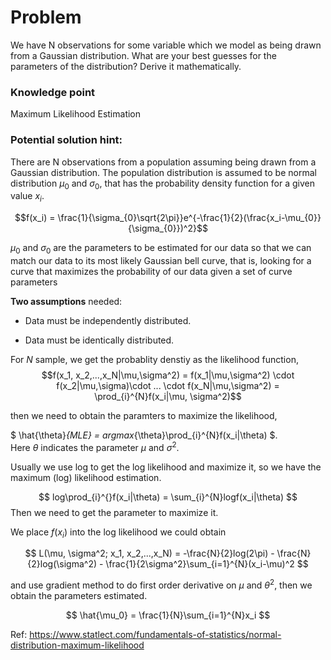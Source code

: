 # Problem

We have N observations for some variable which we model as being drawn from a Gaussian distribution. What are your best guesses for the parameters of the distribution? Derive it mathematically.


### Knowledge point

Maximum Likelihood Estimation


### Potential solution hint:

There are N observations from a population assuming being drawn from a Gaussian distribution. The population distribution is assumed to be normal distribution $\mu_0$ and $\sigma_0$, that has the probability density function for a given value $x_i$.

$$f(x_i) = \frac{1}{\sigma_{0}\sqrt{2\pi}}e^{-\frac{1}{2}(\frac{x_i-\mu_{0}}{\sigma_{0}})^2}$$

$\mu_0$ and $\sigma_0$ are the parameters to be estimated for our data so that we can match our data to its most likely Gaussian bell curve, that is, looking for a curve that maximizes the probability of our data given a set of curve parameters


**Two assumptions** needed: 

* Data must be independently distributed.

* Data must be identically distributed.


For $N$ sample, we get the probablity denstiy as the likelihood function, 
$$f(x_1, x_2,...,x_N|\mu,\sigma^2) = f(x_1|\mu,\sigma^2) \cdot f(x_2|\mu,\sigma)\cdot ... \cdot f(x_N|\mu,\sigma^2) = \prod_{i}^{N}f(x_i|\mu, \sigma^2)$$

then we need to obtain the paramters to maximize the likelihood,

$ \hat{\theta}_{MLE} = argmax_{\theta}\prod_{i}^{N}f(x_i|\theta) $.  
Here $\theta$ indicates the parameter $\mu$ and $\sigma^2$.

Usually we use log to get the log likelihood and maximize it, so we have the maximum (log) likelihood estimation.

$$ log\prod_{i}^{}f(x_i|\theta) = \sum_{i}^{N}logf(x_i|\theta) $$
Then we need to get the parameter to maximize it.

We place $f(x_i)$ into the log likelihood
we could obtain 

$$ L(\mu, \sigma^2; x_1, x_2,...,x_N) = -\frac{N}{2}log(2\pi) - \frac{N}{2}log(\sigma^2) - \frac{1}{2\sigma^2}\sum_{i=1}^{N}(x_i-\mu)^2 $$

and use gradient method to do first order derivative on $\mu$ and $\theta^2$, then we obtain the parameters estimated.

$$ \hat{\mu_0} = \frac{1}{N}\sum_{i=1}^{N}x_i $$ 


Ref: https://www.statlect.com/fundamentals-of-statistics/normal-distribution-maximum-likelihood
